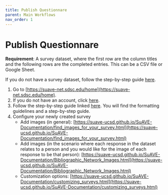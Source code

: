 ```yaml
---
title: Publish Questionnare
parent: Main Workflows
nav_order: 1
---
```


# Publish Questionnare

**Requirement**: A survey dataset, where the first row are the column titles and the following rows are the completed entries. This can be a CSV file or Google Sheet.

If you do not have a survey dataset, follow the step-by-step guide [here]().

1. Go to [https://suave-net.sdsc.edu/home](https://suave-net.sdsc.edu/home).
2. If you do not have an account, click [here](https://suave-ucsd.github.io/SuAVE-Documentation/create_account.html).
3. Follow the step-by-step guide linked [here](https://suave-ucsd.github.io/SuAVE-Documentation/create_configure_data.html). You will find the formatting guidelines and a step-by-step guide.
4. Configure your newly created survey
    - Add images (in general): [https://suave-ucsd.github.io/SuAVE-Documentation/find_images_for_your_survey.html](https://suave-ucsd.github.io/SuAVE-Documentation/find_images_for_your_survey.html)
    - Add images (in the scenario where each response in the dataset relates to a person and you would like for the image of each response to be that person): [https://suave-ucsd.github.io/SuAVE-Documentation/Bibliographic_Network_Images.html](https://suave-ucsd.github.io/SuAVE-Documentation/Bibliographic_Network_Images.html)
    - Customization options: [https://suave-ucsd.github.io/SuAVE-Documentation/customizing_surveys.html](https://suave-ucsd.github.io/SuAVE-Documentation/customizing_surveys.html)


